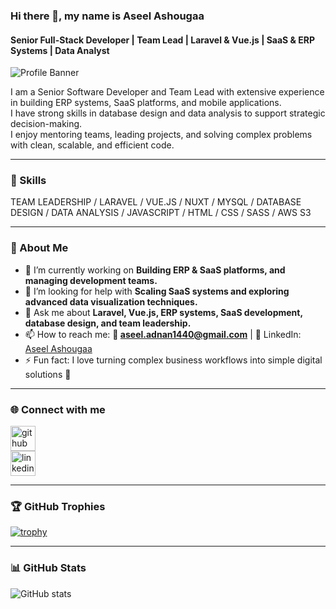 ### Hi there 👋, my name is Aseel Ashougaa  
#### Senior Full-Stack Developer | Team Lead | Laravel & Vue.js | SaaS & ERP Systems | Data Analyst  

![Profile Banner](https://avatars.githubusercontent.com/u/161780837?s=400&u=000eb3449a3702add2062fe2f0a5460432cdd4a7&v=4)  

I am a Senior Software Developer and Team Lead with extensive experience in building ERP systems, SaaS platforms, and mobile applications.  
I have strong skills in database design and data analysis to support strategic decision-making.  
I enjoy mentoring teams, leading projects, and solving complex problems with clean, scalable, and efficient code.  

---

### 🔧 Skills  
TEAM LEADERSHIP / LARAVEL / VUE.JS / NUXT / MYSQL / DATABASE DESIGN / DATA ANALYSIS / JAVASCRIPT / HTML / CSS / SASS / AWS S3  

---

### 🚀 About Me
- 🔭 I’m currently working on **Building ERP & SaaS platforms, and managing development teams.**  
- 🤔 I’m looking for help with **Scaling SaaS systems and exploring advanced data visualization techniques.**  
- 💬 Ask me about **Laravel, Vue.js, ERP systems, SaaS development, database design, and team leadership.**  
- 📫 How to reach me: **📧 aseel.adnan1440@gmail.com** | 💼 LinkedIn: [Aseel Ashougaa](https://www.linkedin.com/in/aseel-ashogaa/)  
- ⚡ Fun fact: I love turning complex business workflows into simple digital solutions 🚀  

---

### 🌐 Connect with me
[<img src='https://cdn.jsdelivr.net/npm/simple-icons@3.0.1/icons/github.svg' alt='github' height='40'>](https://github.com/aseelar)  
[<img src='https://cdn.jsdelivr.net/npm/simple-icons@3.0.1/icons/linkedin.svg' alt='linkedin' height='40'>](https://www.linkedin.com/in/aseel-ashogaa/)  

---

### 🏆 GitHub Trophies
[![trophy](https://github-profile-trophy.vercel.app/?username=aseelar&theme=onedark)](https://github.com/ryo-ma/github-profile-trophy)  

---

### 📊 GitHub Stats
![GitHub stats](https://github-readme-stats.vercel.app/api?username=aseelar&show_icons=true&theme=radical)  
